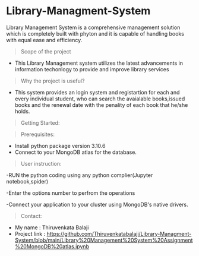 # Library-Managment-System
Library Management System is a comprehensive management solution which is completely built with phyton and it is capable of handling books with equal ease and efficiency.

> Scope of the project
 - This Library Management system utilizes the latest advancements in information techonlogy to provide and improve library services
 
 >Why the project is useful?
 - This system provides an login system and registartion for each and every individual student, who can search the avaialable books,issued books and the renewal date with the penality of each book that he/she holds.

>Getting Started: 

>Prerequisites:
 - Install python package version 3.10.6
 - Connect to your MongoDB atlas for the database.
>User instruction:

  -RUN the python coding using any python complier(Jupyter notebook,spider)
 
  -Enter the options number to perfrom the operations
 
  -Connect your application to your cluster using MongoDB's native drivers.
 
 >Contact:
  - My name : Thiruvenkata Balaji
  - Project link : https://github.com/Thiruvenkatabalaji/Library-Managment-System/blob/main/Library%20Management%20System%20Assignment%20MongoDB%20atlas.ipynb
 
 



